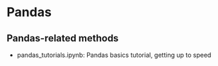 # Pandas
## Pandas-related methods
- pandas_tutorials.ipynb: Pandas basics tutorial, getting up to speed
